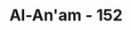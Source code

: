 ---
title: "Al-An'am - 152"
no: 152
arabic_no: ١٥٢
ayah: وَلَا تَقْرَبُوْا مَالَ الْيَتِيْمِ اِلَّا بِالَّتِيْ هِيَ اَحْسَنُ حَتّٰى يَبْلُغَ اَشُدَّهٗ ۚوَاَوْفُوا الْكَيْلَ وَالْمِيْزَانَ بِالْقِسْطِۚ  لَا نُكَلِّفُ نَفْسًا اِلَّا وُسْعَهَاۚ وَاِذَا قُلْتُمْ فَاعْدِلُوْا وَلَوْ كَانَ ذَا قُرْبٰىۚ وَبِعَهْدِ اللّٰهِ اَوْفُوْاۗ ذٰلِكُمْ وَصّٰىكُمْ بِهٖ لَعَلَّكُمْ تَذَكَّرُوْنَۙ
translation: "Dan janganlah kamu mendekati harta anak yatim, kecuali dengan cara yang lebih bermanfaat, sampai dia mencapai (usia) dewasa. Dan sempurnakanlah takaran dan timbangan dengan adil. Kami tidak membebani seseorang melainkan menurut kesanggupannya. Apabila kamu berbicara, bicaralah sejujurnya, sekalipun dia kerabat(mu) dan penuhilah janji Allah. Demikianlah Dia memerintahkan kepadamu agar kamu ingat.”"
tafsir: "Pada ayat 151 telah disebutkan lima dari sepuluh \"al-Washaya al-'Asyr\", sedang dalam ayat 152 ini disebutkan lima atau empat wasiat (menurut sebagian mufassirin) sedang yang sisanya (yang kesepuluh) terdapat pada ayat 153. Wasiat-wasiat itu adalah : \n\n(6)Jangan mendekati harta anak yatim, kecuali dengan cara yang lebih bermanfaat.\n\n(7/8)Keharusan menyempurnakan takaran dan timbangan.\n\n(9) Berlaku adil dalam perkataan, meskipun terhadap keluarga.\n\n(10)Memenuhi janji Allah.\n\nAdapun larangan mendekati harta anak yatim, maksudnya, siapapun tidak boleh mendekati, menggunakan atau memanfaatkan harta anak yatim, baik dari pihak wali maupun dari pihak lain kecuali pendekatan itu bertujuan untuk memelihara dan mengembangkan harta anak yatim. Jika anak yatim itu sudah dewasa barulah diserahkan harta tersebut kepadanya. Mengenai usia, para ulama menyatakan sekitar 15-18 tahun atau dengan melihat situasi dan kondisi anak, mengingat kedewasaan tidak hanya didasarkan pada usia tapi pada kematangan emosi dan tanggung jawab sehingga bisa memelihara dan mengembangkan hartanya dan tidak berfoya-foya atau menghamburkan warisannya.\n\nTentang keharusan menyempurnakan takaran dan timbangan, perintah ini berulang kali disebutkan pada beberapa surah dalam Al-Qur'an dengan bermacam cara, bentuk dan hubungannya dengan persoalan yang bermacam-macam pula, antara lain firman Allah: \n\nDan sempurnakanlah takaran apabila kamu menakar, dan timbanglah dengan timbangan yang benar. Itulah yang lebih utama (bagimu) dan lebih baik akibatnya. (al-Isra'/17: 35)\n\nPerintah Tuhan untuk menyempurnakan takaran dan timbangan adalah sekadar menurut kemampuan yang biasa dilaksanakan dalam soal ini, karena Tuhan tidak memberati hamba-Nya melainkan sekadar kemampuannya. Yang penting tidak ada unsur atau maksud penipuan. Yang dimaksud tentang keharusan berkata dengan adil kendati pun terhadap keluarga ialah setiap perkataan terutama dalam memberikan kesaksian dan putusan hukum. Dan ini sangat penting bagi setiap pembangunan terutama di bidang akhlak dan sosial, tanpa membedakan orang lain dengan kaum kerabat. Hal ini telah diterangkan pula dalam firman Allah: \n\nAllah menjanjikan kepada orang-orang yang beriman dan mengerjakan kebajikan di antara mereka, ampunan dan pahala yang besar. (al-Fath/48: 29)\n\nAdapun yang dimaksud dengan janji Allah, ialah semua janji baik terhadap Tuhan seperti firman Allah: \n\nBukankah Aku telah memerintahkan kepadamu wahai anak cucu Adam agar kamu tidak menyembah setan? Sungguh, setan itu musuh yang nyata bagi kamu. (Yasin/36: 60)\n\nFirman Allah yang lain: \n\nDan orang-orang yang menepati janji apabila berjanji. (al-Baqarah/2: 177)\n\nAyat ini diakhiri dengan ungkapan \"semoga kamu ingat\", sebab semua perintah atau larangan yang tersebut dalam ayat ini pada umumnya diketahui dan dilaksanakan orang-orang Arab Jahiliyah, bahkan mereka bangga karena memiliki sifat-sifat terpuji itu. Jadi ayat ini mengingatkan mereka agar tidak lupa, atau agar mereka saling ingat-mengingatkan pentingnya melaksanakan perintah Allah tersebut."
---
